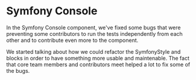 # Symfony Console

In the Symfony Console component, we've fixed some bugs that were preventing
some contributors to run the tests independently from each other and to
contribute even more to the component.

We started talking about how we could refactor the SymfonyStyle and blocks in
order to have something more usable and maintenable. The fact that core team
members and contributors meet helped a lot to fix some of the bugs.
